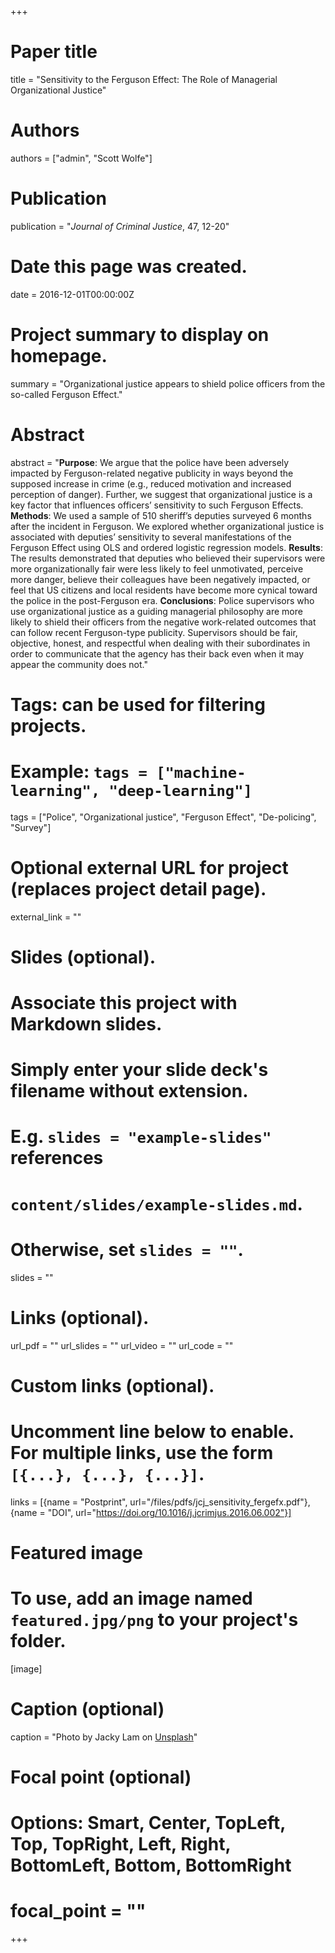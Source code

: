 +++
# Paper title
title = "Sensitivity to the Ferguson Effect: The Role of Managerial Organizational
  Justice"

# Authors
authors = ["admin", "Scott Wolfe"]

# Publication
publication = "*Journal of Criminal Justice*, 47, 12-20"

# Date this page was created.
date = 2016-12-01T00:00:00Z

# Project summary to display on homepage.
summary = "Organizational justice appears to shield police officers from the so-called Ferguson Effect."

# Abstract
abstract = "**Purpose**: We argue that the police have been adversely impacted by Ferguson-related negative publicity in ways beyond the supposed increase in crime (e.g., reduced motivation and increased perception of danger). Further, we suggest that organizational justice is a key factor that influences officers’ sensitivity to such Ferguson Effects. **Methods**: We used a sample of 510 sheriff’s deputies surveyed 6 months after the incident in Ferguson. We explored whether organizational justice is associated with deputies’ sensitivity to several manifestations of the Ferguson Effect using OLS and ordered logistic regression models. **Results**: The results demonstrated that deputies who believed their supervisors were more organizationally fair were less likely to feel unmotivated, perceive more danger, believe their colleagues have been negatively impacted, or feel that US citizens and local residents have become more cynical toward the police in the post-Ferguson era. **Conclusions**: Police supervisors who use organizational justice as a guiding managerial philosophy are more likely to shield their officers from the negative work-related outcomes that can follow recent Ferguson-type publicity. Supervisors should be fair, objective, honest, and respectful when dealing with their subordinates in order to communicate that the agency has their back even when it may appear the community does not."

# Tags: can be used for filtering projects.
# Example: `tags = ["machine-learning", "deep-learning"]`
tags = ["Police", "Organizational justice", "Ferguson Effect", "De-policing", "Survey"]

# Optional external URL for project (replaces project detail page).
external_link = ""

# Slides (optional).
#   Associate this project with Markdown slides.
#   Simply enter your slide deck's filename without extension.
#   E.g. `slides = "example-slides"` references 
#   `content/slides/example-slides.md`.
#   Otherwise, set `slides = ""`.
slides = ""

# Links (optional).
url_pdf = ""
url_slides = ""
url_video = ""
url_code = ""

# Custom links (optional).
#   Uncomment line below to enable. For multiple links, use the form `[{...}, {...}, {...}]`.
links = [{name = "Postprint", url="/files/pdfs/jcj_sensitivity_fergefx.pdf"}, {name = "DOI", url="https://doi.org/10.1016/j.jcrimjus.2016.06.002"}]

# Featured image
# To use, add an image named `featured.jpg/png` to your project's folder. 
[image]
  # Caption (optional)
  caption = "Photo by Jacky Lam on [Unsplash](https://unsplash.com/photos/ZbFINckE8Io)"
  
  # Focal point (optional)
  # Options: Smart, Center, TopLeft, Top, TopRight, Left, Right, BottomLeft, Bottom, BottomRight
  # focal_point = ""
+++